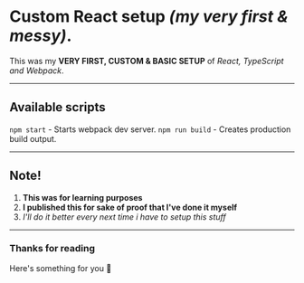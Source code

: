 # Custom React setup *(my very first & messy)*.
This was my **VERY FIRST, CUSTOM & BASIC SETUP** of *React, TypeScript and Webpack*.

---

## Available scripts
`npm start` - Starts webpack dev server.
`npm run build` - Creates production build output.

---

## Note!
1. **This was for learning purposes**
2. **I published this for sake of proof that I've done it myself**
3. *I'll do it better every next time i have to setup this stuff*

---

### Thanks for reading
Here's something for you 🍕
